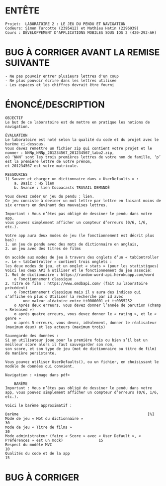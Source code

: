 # ENTÊTE
   
    Projet:  LABORATOIRE 2 : LE JEU DU PENDU ET NAVIGATION
    Codeurs: Simon Turcotte (2395412) et Mathieu Hatin (2296939)
    Cours : DÉVELOPPEMENT D'APPLICATIONS MOBILES SOUS IOS 2 (420-292-AH)
    
# BUG À CORRIGER AVANT LA REMISE SUIVANTE

	- Ne pas pouvoir entrer plusieurs lettres d'un coup
 	- Ne plus pouvoir écrire dans les lettres utilisée
  	- Les espaces et les chiffres devrait être fourni
   
# ÉNONCÉ/DESCRIPTION

	OBJECTIF
 	Le but de ce laboratoire est de mettre en pratique les notions de navigation. 
	
	ÉVALUATION
	Le laboratoire est noté selon la qualité du code et du projet avec le barème ci-dessous. 
	Vous devez remettre un fichier zip qui contient votre projet et le nommer : NNNp_NNNp_201234567_201234567_labo2.zip,
	où ‘NNN’ sont les trois premières lettres de votre nom de famille, ‘p’ est la première lettre de votre prénom, 
	et 201234567 est votre matricule. 
	
	RESSOURCES	
	1) Sauver et charger un dictionnaire dans « UserDefaults » :
		a. Basic : HS lien
		b. Avancé : lien Cocoacasts TRAVAIL DEMANDÉ

	Vous devez coder un jeu du pendu : lien. 
	Ce jeu consiste à deviner un mot lettre par lettre en faisant moins de six erreurs en devinant des mauvaises lettres.
	
	Important : Vous n’êtes pas obligé de dessiner le pendu dans votre app, 
	vous pouvez simplement afficher un compteur d’erreurs (0/6, 1/6, etc.).
	
	Votre app aura deux modes de jeu (le fonctionnement est décrit plus bas):
	1. un jeu de pendu avec des mots de dictionnaire en anglais,
	2. un jeu avec des titres de films
	
	On accède aux modes de jeu à travers des onglets d’un « tabController ». Le « tabController » contient trois onglets : 
	les deux modes de jeu, et un onglet « stats » (pour les statistiques)
	Voici les deux API à utiliser et le fonctionnement du jeu associé:
	1. Mot de dictionnaire : https://random-word-api.herokuapp.com/word
		o Fonctionnement classique
	2. Titre de film : https://www.omdbapi.com/ (fait au laboratoire précédent)
		o Fonctionnement classique mais il y aura des indices qui s’affiche en plus o Utiliser la recherche par id avec 
			une valeur aléatoire entre tt0000001 et tt0055252
		o Après deux erreurs, vous devez donner l’année de parution (champ « Released »)
		o après quatre erreurs, vous devez donner le « rating », et le « genre »
		o après 5 erreurs, vous devez, idéalement, donner le réalisateur (maximum deux) et les acteurs (maximum trois)
	
	Sauvegarde des données :
	Si un utilisateur joue pour la première fois ou bien s’il bat un meilleur score alors il faut sauvegarder son nom, 
	son score, et son type de jeu (mot de dictionnaire ou titre de film) de manière persistante. 
	
	Vous pouvez utiliser UserDefaults(), ou un fichier, en choisissant le modèle de données qui convient.
	
	Navigation : <image dans pdf>

    	BARÈME
	Important : Vous n’êtes pas obligé de dessiner le pendu dans votre app, vous pouvez simplement afficher un compteur d’erreurs (0/6, 1/6, etc.).
	
 	Voici le barème approximatif :
 
	Barème 															[%]
	Mode de jeu « Mot du dictionnaire »											30
	Mode de jeu « Titre de films »												30
	Mode administrateur (faire « Score » avec « User Default », « Préférences » est un mock)				15
	Respect du modèle MVC													10
	Qualités du code et de la app												15

# BUG À CORRIGER
